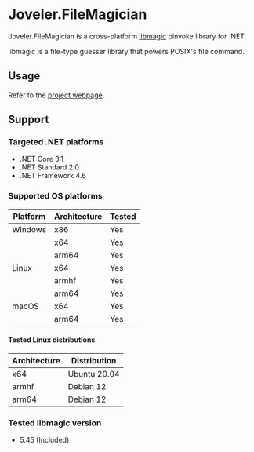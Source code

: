 # Joveler.FileMagician

Joveler.FileMagician is a cross-platform [libmagic](http://www.darwinsys.com/file/) pinvoke library for .NET.

libmagic is a file-type guesser library that powers POSIX's file command.

## Usage

Refer to the [project webpage](https://github.com/ied206/Joveler.FileMagician).

## Support

### Targeted .NET platforms

- .NET Core 3.1
- .NET Standard 2.0
- .NET Framework 4.6

### Supported OS platforms

| Platform | Architecture | Tested |
|----------|--------------|--------|
| Windows  | x86          | Yes    |
|          | x64          | Yes    |
|          | arm64        | Yes    |
| Linux    | x64          | Yes    |
|          | armhf        | Yes    |
|          | arm64        | Yes    |
| macOS    | x64          | Yes    |
|          | arm64        | Yes    |

#### Tested Linux distributions

| Architecture | Distribution |
|--------------|--------------|
| x64          | Ubuntu 20.04 | 
| armhf        | Debian 12    | 
| arm64        | Debian 12    |

### Tested libmagic version

- 5.45 (Included)
